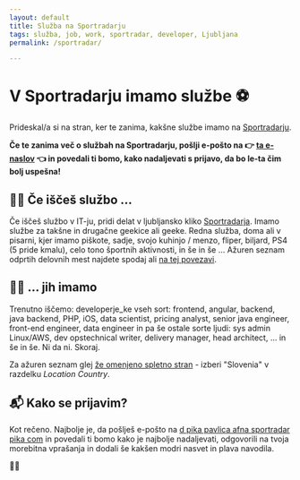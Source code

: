 ```yaml
---
layout: default
title: Služba na Sportradarju
tags: služba, job, work, sportradar, developer, Ljubljana
permalink: /sportradar/

---
```


# V Sportradarju imamo službe ⚽️

Prideskal/a si na stran, ker te zanima, kakšne službe imamo na [Sportradarju](https://sportradar.wd3.myworkdayjobs.com/sportradar_careers).


**Če te zanima več o službah na Sportradarju, pošlji e-pošto na 👉 <a href="javascript:location='mailto:\u0064\u002e\u0070\u0061\u0076\u006c\u0069\u0063\u0061\u0040\u0073\u0070\u006f\u0072\u0074\u0072\u0061\u0064\u0061\u0072\u002e\u0063\u006f\u006d';void 0">ta e-naslov</a> 👈 in povedali ti bomo, kako nadaljevati s prijavo, da bo le-ta čim bolj uspešna!** 

## 👷‍♀️ Če iščeš službo ...

Če iščeš službo v IT-ju, pridi delat v ljubljansko kliko [Sportradarja](https://sportradar.com/ljubljana). Imamo službe za takšne in drugačne geekice ali geeke. Redna služba, doma ali v pisarni, kjer imamo piškote, sadje, svojo kuhinjo / menzo, fliper, biljard, PS4 (5 pride kmalu), celo tono športnih aktivnosti, in še in še … Ažuren seznam odprtih delovnih mest najdete spodaj ali [na tej povezavi](https://sportradar.wd3.myworkdayjobs.com/sportradar_careers?locationcountry=db69d9f0446c11de98360015c5e6daf6).

## 🧑‍💻 ... jih imamo

Trenutno iščemo: developerje_ke vseh sort: frontend, angular, backend, java backend, PHP, iOS, data scientist, pricing analyst, senior java engineer, front-end engineer, data engineer in pa še ostale sorte ljudi: sys admin Linux/AWS, dev opstechnical writer,  delivery manager, head architect, … in še in še. Ni da ni. Skoraj.

Za ažuren seznam glej [že omenjeno spletno stran](https://sportradar.wd3.myworkdayjobs.com/sportradar_careers?locationcountry=db69d9f0446c11de98360015c5e6daf6) - izberi "Slovenia" v razdelku _Location Country_.

## 📬 Kako se prijavim?

Kot rečeno. Najbolje je, da pošlješ e-pošto na <a href="&#109;&#97;&#105;&#108;&#116;&#111;&#58;&#100;&#46;&#112;&#97;&#118;&#108;&#105;&#99;&#97;&#64;&#115;&#112;&#111;&#114;&#116;&#114;&#97;&#100;&#97;&#114;&#46;&#99;&#111;&#109;">&#100;&#32;&#112;&#105;&#107;&#97;&#32;&#112;&#97;&#118;&#108;&#105;&#99;&#97;&#32;&#97;&#102;&#110;&#97;&#32;&#115;&#112;&#111;&#114;&#116;&#114;&#97;&#100;&#97;&#114;&#32;&#112;&#105;&#107;&#97;&#32;&#99;&#111;&#109;</a> in povedali ti bomo kako je najbolje nadaljevati, odgovorili na tvoja morebitna vprašanja in dodali še kakšen modri nasvet in plava navodila.

🙏🐬